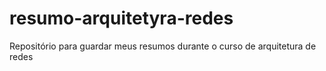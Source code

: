# resumo-arquitetyra-redes
Repositório para guardar meus resumos durante o curso de arquitetura de redes
